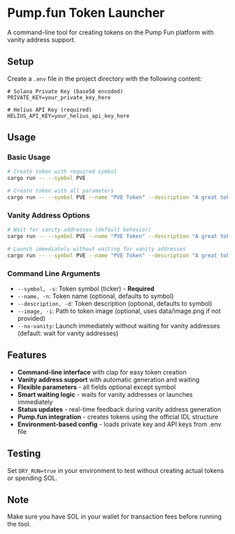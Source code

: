 # Pump.fun Token Launcher

A command-line tool for creating tokens on the Pump Fun platform with vanity address support.

## Setup

Create a `.env` file in the project directory with the following content:

```env
# Solana Private Key (base58 encoded)
PRIVATE_KEY=your_private_key_here

# Helius API Key (required)
HELIUS_API_KEY=your_helius_api_key_here
```

## Usage

### Basic Usage

```bash
# Create token with required symbol
cargo run -- --symbol PVE

# Create token with all parameters
cargo run -- --symbol PVE --name "PVE Token" --description "A great token" --image "path/to/image.png"
```

### Vanity Address Options

```bash
# Wait for vanity addresses (default behavior)
cargo run -- --symbol PVE --name "PVE Token" --description "A great token"

# Launch immediately without waiting for vanity addresses
cargo run -- --symbol PVE --name "PVE Token" --description "A great token" --no-vanity
```

### Command Line Arguments

- `--symbol, -s`: Token symbol (ticker) - **Required**
- `--name, -n`: Token name (optional, defaults to symbol)
- `--description, -d`: Token description (optional, defaults to symbol)
- `--image, -i`: Path to token image (optional, uses data/image.png if not provided)
- `--no-vanity`: Launch immediately without waiting for vanity addresses (default: wait for vanity addresses)

## Features

- **Command-line interface** with clap for easy token creation
- **Vanity address support** with automatic generation and waiting
- **Flexible parameters** - all fields optional except symbol
- **Smart waiting logic** - waits for vanity addresses or launches immediately
- **Status updates** - real-time feedback during vanity address generation
- **Pump.fun integration** - creates tokens using the official IDL structure
- **Environment-based config** - loads private key and API keys from .env file

## Testing

Set `DRY_RUN=true` in your environment to test without creating actual tokens or spending SOL.

## Note

Make sure you have SOL in your wallet for transaction fees before running the tool.
